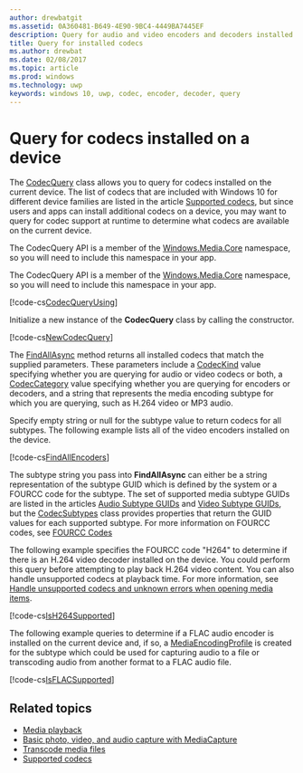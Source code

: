 ```yaml
---
author: drewbatgit
ms.assetid: 0A360481-B649-4E90-9BC4-4449BA7445EF
description: Query for audio and video encoders and decoders installed on a device.
title: Query for installed codecs
ms.author: drewbat
ms.date: 02/08/2017
ms.topic: article
ms.prod: windows
ms.technology: uwp
keywords: windows 10, uwp, codec, encoder, decoder, query
---
```


# Query for codecs installed on a device
The [CodecQuery](https://docs.microsoft.com/uwp/api/windows.media.core.codecquery) class allows you to query for codecs installed on the current device. The list of codecs that are included with Windows 10 for different device families are listed in the article [Supported codecs](supported-codecs.md), but since users and apps can install additional codecs on a device, you may want to query for codec support at runtime to determine what codecs are available on the current device.

The CodecQuery API is a member of the [Windows.Media.Core](https://docs.microsoft.com/uwp/api/windows.media.core) namespace, so you will need to include this namespace in your app.

The CodecQuery API is a member of the [Windows.Media.Core](https://docs.microsoft.com/uwp/api/windows.media.core) namespace, so you will need to include this namespace in your app.

[!code-cs[CodecQueryUsing](./code/TranscodeWin10/cs/MainPage.xaml.cs#SnippetCodecQueryUsing)]

Initialize a new instance of the **CodecQuery** class by calling the constructor.

[!code-cs[NewCodecQuery](./code/TranscodeWin10/cs/MainPage.xaml.cs#SnippetNewCodecQuery)]

The [FindAllAsync](https://docs.microsoft.com/uwp/api/windows.media.core.codecquery#Windows_Media_Core_CodecQuery_FindAllAsync_Windows_Media_Core_CodecKind_Windows_Media_Core_CodecCategory_System_String_) method returns all installed codecs that match the supplied parameters. These parameters include a [CodecKind](https://docs.microsoft.com/uwp/api/windows.media.core.codeckind) value specifying whether you are querying for audio or video codecs or both, a [CodecCategory](https://docs.microsoft.com/uwp/api/windows.media.core.codeccategory) value specifying whether you are querying for encoders or decoders, and a string that represents the media encoding subtype for which you are querying, such as H.264 video or MP3 audio.

Specify empty string or null for the subtype value to return codecs for all subtypes. The following example lists all of the video encoders installed on the device.

[!code-cs[FindAllEncoders](./code/TranscodeWin10/cs/MainPage.xaml.cs#SnippetFindAllEncoders)]

The subtype string you pass into **FindAllAsync** can either be a string representation of the subtype GUID which is defined by the system or a FOURCC code for the subtype. The set of supported media subtype GUIDs are listed in the articles [Audio Subtype GUIDs](https://msdn.microsoft.com/library/windows/desktop/aa372553(v=vs.85).aspx) and [Video Subtype GUIDs](https://msdn.microsoft.com/library/windows/desktop/aa370819(v=vs.85).aspx), but the [CodecSubtypes](https://docs.microsoft.com/uwp/api/windows.media.core.codecsubtypes) class provides properties that return the GUID values for each supported subtype. For more information on FOURCC codes, see [FOURCC Codes](https://msdn.microsoft.com/library/windows/desktop/dd375802(v=vs.85).aspx) 

The following example specifies the FOURCC code "H264" to determine if there is an H.264 video decoder installed on the device. You could perform this query before attempting to play back H.264 video content. You can also handle unsupported codecs at playback time. For more information, see [Handle unsupported codecs and unknown errors when opening media items](https://docs.microsoft.com/windows/uwp/audio-video-camera/media-playback-with-mediasource#handle-unsupported-codecs-and-unknown-errors-when-opening-media-items).

[!code-cs[IsH264Supported](./code/TranscodeWin10/cs/MainPage.xaml.cs#SnippetIsH264Supported)]

The following example queries to determine if a FLAC audio encoder is installed on the current device and, if so, a [MediaEncodingProfile](https://docs.microsoft.com/uwp/api/Windows.Media.MediaProperties.MediaEncodingProfile) is created for the subtype which could be used for capturing audio to a file or transcoding audio from another format to a FLAC audio file.

[!code-cs[IsFLACSupported](./code/TranscodeWin10/cs/MainPage.xaml.cs#SnippetIsFLACSupported)]

## Related topics

* [Media playback](media-playback.md)
* [Basic photo, video, and audio capture with MediaCapture](basic-photo-video-and-audio-capture-with-MediaCapture.md)
* [Transcode media files](transcode-media-files.md)
* [Supported codecs](supported-codecs.md)
 

 





